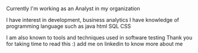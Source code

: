 
 Currently I'm working as an Analyst in my organization



I have interest in  development, business analytics I have knowledge of programming language such as java html SQL CSS



I am also known to tools and techniques used in software testing 
Thank you for taking time to read this :)
add me on linkedin to know more about me 
